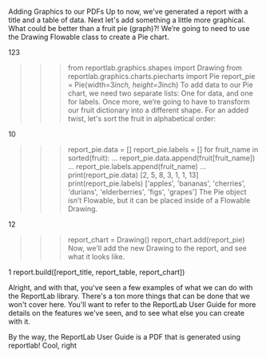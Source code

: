 Adding Graphics to our PDFs
Up to now, we've generated a report with a title and a table of data. Next let's add something a little more graphical. What could be better than a fruit pie (graph)?! We’re going to need to use the Drawing Flowable class to create a Pie chart.

123
>>> from reportlab.graphics.shapes import Drawing
>>> from reportlab.graphics.charts.piecharts import Pie
>>> report_pie = Pie(width=3*inch, height=3*inch)
To add data to our Pie chart, we need two separate lists: One for data, and one for labels. Once more, we’re going to have to transform our fruit dictionary into a different shape. For an added twist, let's sort the fruit in alphabetical order:

10
>>> report_pie.data = []
>>> report_pie.labels = []
>>> for fruit_name in sorted(fruit):
...   report_pie.data.append(fruit[fruit_name])
...   report_pie.labels.append(fruit_name)
...
>>> print(report_pie.data)
[2, 5, 8, 3, 1, 1, 13]
>>> print(report_pie.labels)
['apples', 'bananas', 'cherries', 'durians', 'elderberries', 'figs', 'grapes']
The Pie object isn’t Flowable, but it can be placed inside of a Flowable Drawing.

12
>>> report_chart = Drawing()
>>> report_chart.add(report_pie)
Now, we'll add the new Drawing to the report, and see what it looks like.

1
report.build([report_title, report_table, report_chart])

Alright, and with that, you've seen a few examples of what we can do with the ReportLab library.  There's a ton more things that can be done that we won't cover here. You'll want to refer to the ReportLab User Guide for more details on the features we've seen, and to see what else you can create with it.

By the way, the ReportLab User Guide is a PDF that is generated using reportlab! Cool, right
